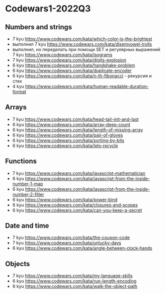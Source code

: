 # Codewars1-2022Q3

## Numbers and strings
* 7 kyu https://www.codewars.com/kata/which-color-is-the-brightest
* выполнил 7 kyu https://www.codewars.com/kata/disemvowel-trolls
* выполнил, но переделать при помощи SET и регулярных выражений 7 kyu https://www.codewars.com/kata/isograms
* 7 kyu https://www.codewars.com/kata/digits-explosion
* 6 kyu https://www.codewars.com/kata/handshake-problem
* 6 kyu https://www.codewars.com/kata/duplicate-encoder
* 6 kyu https://www.codewars.com/kata/n-th-fibonacci - рекурсия и стек
* 4 kyu https://www.codewars.com/kata/human-readable-duration-format
## Arrays
* 7 kyu https://www.codewars.com/kata/head-tail-init-and-last
* 6 kyu https://www.codewars.com/kata/array-deep-count
* 6 kyu https://www.codewars.com/kata/length-of-missing-array
* 6 kyu https://www.codewars.com/kata/pair-of-gloves
* 6 kyu https://www.codewars.com/kata/sorting-by-bits
* 6 kyu https://www.codewars.com/kata/lets-recycle
## Functions
* 7 kyu https://www.codewars.com/kata/javascript-mathematician
* 6 kyu https://www.codewars.com/kata/javascript-from-the-inside-number-1-map
* 6 kyu https://www.codewars.com/kata/javascript-from-the-inside-number-2-filter
* 6 kyu https://www.codewars.com/kata/power-bind
* 6 kyu https://www.codewars.com/kata/closures-and-scopes
* 6 kyu https://www.codewars.com/kata/can-you-keep-a-secret
## Date and time
* 7 kyu https://www.codewars.com/kata/the-coupon-code
* 7 kyu https://www.codewars.com/kata/unlucky-days
* 6 kyu https://www.codewars.com/kata/angle-between-clock-hands
## Objects
* 7 kyu https://www.codewars.com/kata/my-language-skills
* 6 kyu https://www.codewars.com/kata/run-length-encoding
* 6 kyu https://www.codewars.com/kata/walk-the-object-path
